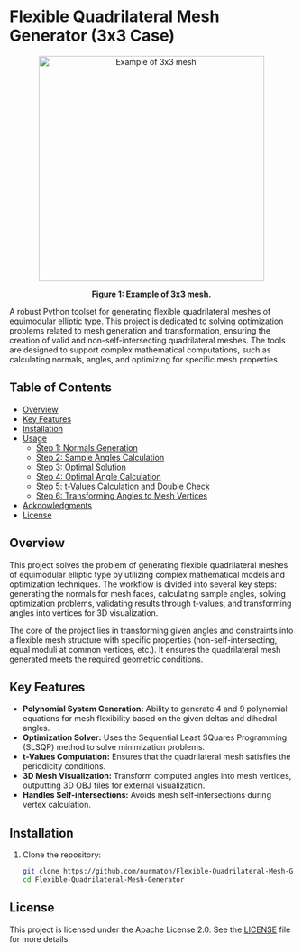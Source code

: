 # Flexible Quadrilateral Mesh Generator (3x3 Case)

<p align="center">
  <img src="./your-svg-file.svg" alt="Example of 3x3 mesh" width="400"/>
</p>

<p align="center"><strong>Figure 1: Example of 3x3 mesh.</strong></p>


A robust Python toolset for generating flexible quadrilateral meshes of equimodular elliptic type. This project is dedicated to solving optimization problems related to mesh generation and transformation, ensuring the creation of valid and non-self-intersecting quadrilateral meshes. The tools are designed to support complex mathematical computations, such as calculating normals, angles, and optimizing for specific mesh properties.

## Table of Contents
- [Overview](#overview)
- [Key Features](#key-features)
- [Installation](#installation)
- [Usage](#usage)
  - [Step 1: Normals Generation](#step-1-normals-generation)
  - [Step 2: Sample Angles Calculation](#step-2-sample-angles-calculation)
  - [Step 3: Optimal Solution](#step-3-optimal-solution)
  - [Step 4: Optimal Angle Calculation](#step-4-optimal-angle-calculation)
  - [Step 5: t-Values Calculation and Double Check](#step-5-t-values-calculation-and-double-check)
  - [Step 6: Transforming Angles to Mesh Vertices](#step-6-transforming-angles-to-mesh-vertices)
- [Acknowledgments](#acknowledgments)
- [License](#license)

## Overview
This project solves the problem of generating flexible quadrilateral meshes of equimodular elliptic type by utilizing complex mathematical models and optimization techniques. The workflow is divided into several key steps: generating the normals for mesh faces, calculating sample angles, solving optimization problems, validating results through t-values, and transforming angles into vertices for 3D visualization.

The core of the project lies in transforming given angles and constraints into a flexible mesh structure with specific properties (non-self-intersecting, equal moduli at common vertices, etc.). It ensures the quadrilateral mesh generated meets the required geometric conditions.

## Key Features
- **Polynomial System Generation:** Ability to generate 4 and 9 polynomial equations for mesh flexibility based on the given deltas and dihedral angles.
- **Optimization Solver:** Uses the Sequential Least SQuares Programming (SLSQP) method to solve minimization problems.
- **t-Values Computation:** Ensures that the quadrilateral mesh satisfies the periodicity conditions.
- **3D Mesh Visualization:** Transform computed angles into mesh vertices, outputting 3D OBJ files for external visualization.
- **Handles Self-intersections:** Avoids mesh self-intersections during vertex calculation.

## Installation
1. Clone the repository:

   ```bash
   git clone https://github.com/nurmaton/Flexible-Quadrilateral-Mesh-Generator.git
   cd Flexible-Quadrilateral-Mesh-Generator
   ```

## License

This project is licensed under the Apache License 2.0. See the [LICENSE](./LICENSE) file for more details.

